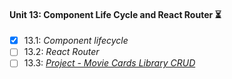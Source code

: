 #### Unit 13: Component Life Cycle and React Router :hourglass_flowing_sand:

- [x] 13.1: _Component lifecycle_
- [ ] 13.2: _React Router_
- [ ] 13.3: [_Project - Movie Cards Library CRUD_]()
